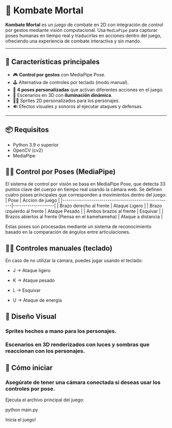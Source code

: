 # 🥋 Kombate Mortal

**Kombate Mortal** es un juego de combate en 2D con integración de control por gestos mediante visión computacional. Usa `MediaPipe` para capturar poses humanas en tiempo real y traducirlas en acciones dentro del juego, ofreciendo una experiencia de combate interactiva y sin mando.

---

## 🧠 Características principales

- 🎮 **Control por gestos** con MediaPipe Pose.
- 🕹️ Alternativa de controles por teclado (modo manual).
- 🤺 **4 poses personalizadas** que activan diferentes acciones en el juego.
- 🌄 Escenarios en 3D con **iluminación dinámica**.
- 🧍‍♂️ Sprites 2D personalizados para los personajes.
- 🔊 Efectos visuales y sonoros al ejecutar ataques y defensas.

---

## 📦 Requisitos

- Python 3.9 o superior
- OpenCV (cv2)
- MediaPipe


## 🧍‍♂️ Control por Poses (MediaPipe)

El sistema de control por visión se basa en MediaPipe Pose, que detecta 33 puntos clave del cuerpo en tiempo real usando la cámara web. Se definen cuatro poses principales que corresponden a movimientos dentro del juego:
| Pose                                                | Accion de juego    |
|-----------------------------------------------------|--------------------|
| Brazo derecho al frente                             | Ataque Ligero      |
| Brazo izquierdo al frente                           | Ataque Pesado      |
| Ambos brazos al frente                              | Esquivar           |
| Brazos abiertos al frente (Piensa en el kamehameha) | Ataque a distancia |

Estas poses son procesadas mediante un sistema de reconocimiento basado en la comparación de ángulos entre articulaciones.

## 🧑‍💻 Controles manuales (teclado)

En caso de no utilizar la cámara, puedes jugar usando el teclado:

- J → Ataque ligero

- K → Ataque pesado

- L → Esquivar

- U → Ataque de energía

## 🎨 Diseño Visual

### Sprites hechos a mano para los personajes.

### Escenarios en 3D renderizados con luces y sombras que reaccionan con los personajes.

## 🚀 Cómo iniciar

### Asegúrate de tener una cámara conectada si deseas usar los controles por pose.

Ejecuta el archivo principal del juego:

python main.py

Inicia el juego!
